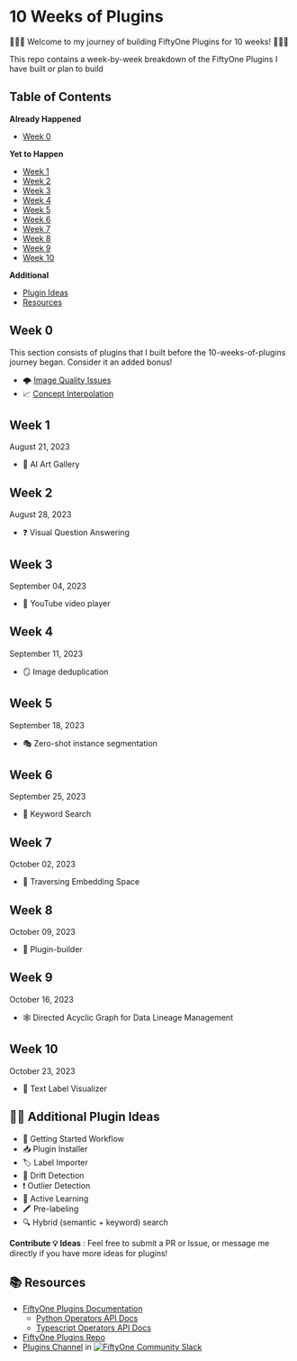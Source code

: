 # 10 Weeks of Plugins

🚀🚀🚀 Welcome to my journey of building FiftyOne Plugins for 10 weeks! 🚀🚀🚀

This repo contains a week-by-week breakdown of the FiftyOne Plugins I have built or plan to build

## Table of Contents

**Already Happened**
- [Week 0](#week-0)


**Yet to Happen**
- [Week 1](#week-1)
- [Week 2](#week-2)
- [Week 3](#week-3)
- [Week 4](#week-4)
- [Week 5](#week-5)
- [Week 6](#week-6)
- [Week 7](#week-7)
- [Week 8](#week-8)
- [Week 9](#week-9)
- [Week 10](#week-10)

**Additional**
- [Plugin Ideas](#-plugin-ideas)
- [Resources](#-resources)

## Week 0

This section consists of plugins that I built before the 10-weeks-of-plugins journey began. Consider it an added bonus!

- 🌩️ [Image Quality Issues](https://github.com/jacobmarks/image-quality-issues)
- 📈 [Concept Interpolation](https://github.com/jacobmarks/concept-interpolation)

## Week 1
August 21, 2023

- 🎨 AI Art Gallery

## Week 2
August 28, 2023
- ❓ Visual Question Answering

## Week 3
September 04, 2023
- 🎥 YouTube video player

## Week 4
September 11, 2023
- 🪞 Image deduplication

## Week 5
September 18, 2023
- 🎭 Zero-shot instance segmentation

## Week 6
September 25, 2023
- 🔑 Keyword Search

## Week 7
October 02, 2023
-  🌌 Traversing Embedding Space

## Week 8
October 09, 2023
- 🔧 Plugin-builder

## Week 9
October 16, 2023
- 🕸️ Directed Acyclic Graph for Data Lineage Management
  
## Week 10
October 23, 2023
- 📝 Text Label Visualizer

  
## 🔌💡 Additional Plugin Ideas
- 🚀 Getting Started Workflow
- 📥 Plugin Installer
- 🏷️ Label Importer
- 🌊 Drift Detection
- ❗ Outlier Detection
- 🏃 Active Learning
- 🖍️ Pre-labeling
- 🔍 Hybrid (semantic + keyword) search


**Contribute 💡 Ideas** : Feel free to submit a PR or Issue, or message me directly if you have more ideas for plugins!

## 📚 Resources

- [FiftyOne Plugins Documentation](https://docs.voxel51.com/plugins/index.html)
  - [Python Operators API Docs](https://docs.voxel51.com/api/fiftyone.operators.types.html#module-fiftyone.operators.types)
  - [Typescript Operators API Docs](https://docs.voxel51.com/plugins/api/fiftyone.operators.html#fiftyone.operators)
- [FiftyOne Plugins Repo](https://github.com/voxel51/fiftyone-plugins)
- [Plugins Channel](https://fiftyone-users.slack.com/archives/plugins) in [![FiftyOne Community Slack](https://img.shields.io/badge/FiftyOne%20Community%20Slack-4A154B?logo=slack&logoColor=white)](https://slack.voxel51.com)
